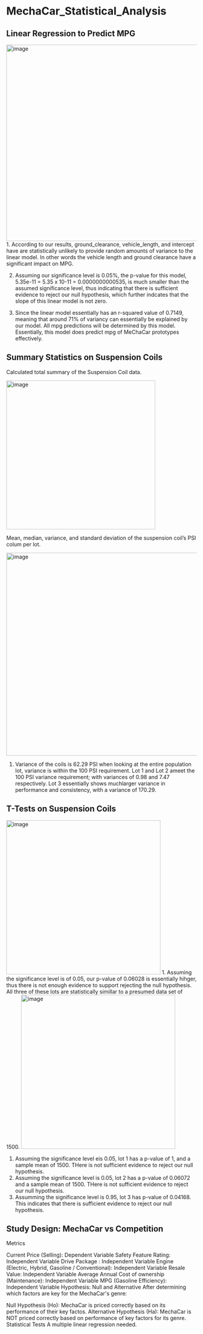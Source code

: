 # MechaCar_Statistical_Analysis


## Linear Regression to Predict MPG
<img width="520" alt="image" src="https://user-images.githubusercontent.com/98793962/170901315-04ee43b8-02ee-46d9-bc16-1276ff178b55.png">
1. According to our results, ground_clearance, vehicle_length, and intercept have are statistically 
unlikely to provide random amounts of variance to the linear model. In other words the vehicle 
length and ground clearance  have a significant impact on MPG.

2. Assuming our significance level is 0.05%, the p-value for this model, 5.35e-11 = 5.35 x 10-11 = 0.0000000000535, is much smaller than the assumed significance level, thus indicating that there is sufficient evidence to reject our null hypothesis, which further indcates that the slope of this linear model is not zero.

3. Since the linear model essentially has an r-squared value of 0.7149, meaning that around 71% of variancy can essentially be explained by our model.  All mpg predictions will be determined by this model. Essentially, this model does predict mpg of MeChaCar prototypes effectively.

## Summary Statistics on Suspension Coils

Calculated total summary of the Suspension Coil data. 

<img width="394" alt="image" src="https://user-images.githubusercontent.com/98793962/170904339-08d77a78-039c-402b-900d-f7261e71d551.png">

Mean, median, variance, and standard deviation of the suspension coil’s PSI colum per lot.

<img width="537" alt="image" src="https://user-images.githubusercontent.com/98793962/170904615-ae3c2282-a7af-4d92-b3ee-37a6090b7dcb.png">

1. Variance of the coils is 62.29 PSI when looking at the entire population lot, variance is within the 100 PSI requirement. Lot 1 and Lot 2 ameet the  100 PSI variance requirement; with variances of 0.98 and 7.47 respectively. Lot 3 essentially shows muchlarger variance in performance and consistency, with a variance of 170.29.

## T-Tests on Suspension Coils

<img width="408" alt="image" src="https://user-images.githubusercontent.com/98793962/170905748-15e91d24-9984-4aa1-b449-10e01c97a0bb.png">
1. Assuming the significance level is of 0.05, our p-value of 0.06028 is essentially hihger, thus there is not enough evidence to support rejecting the null hypothesis. All three of these lots are statistically simillar to a presumed data set of 1500.

<img width="408" alt="image" src="https://user-images.githubusercontent.com/98793962/170906571-da2d9927-3f12-49c2-80fb-b6eb02689eda.png">

1. Assuming the significance level eis 0.05, lot 1 has a p-value of 1, and a sample mean of 1500. THere is not sufficient evidence to reject our null hypothesis. 
2. Assuming the significance level is 0.05, lot 2 has a p-value of 0.06072 and a sample mean of 1500. THere is not sufficient evidence to reject our null hypothesis. 
3. Assumming the significance level is 0.95, lot 3 has p-value of 0.04168. This indicates that there is sufficient evidence to reject our null hypothesis. 

## Study Design: MechaCar vs Competition
Metrics

Current Price (Selling): Dependent Variable
Safety Feature Rating: Independent Variable
Drive Package : Independent Variable
Engine (Electric, Hybrid, Gasoline / Conventional): Independent Variable
Resale Value: Independent Variable
Average Annual Cost of ownership (Maintenance): Independent Variable
MPG (Gasoline Efficiency): Independent Variable
Hypothesis: Null and Alternative
After determining which factors are key for the MechaCar's genre:

Null Hypothesis (Ho): MechaCar is priced correctly based on its performance of their key factos.
Alternative Hypothesis (Ha): MechaCar is NOT priced correctly based on performance of key factors for its genre.
Statistical Tests
A multiple linear regression needed.

